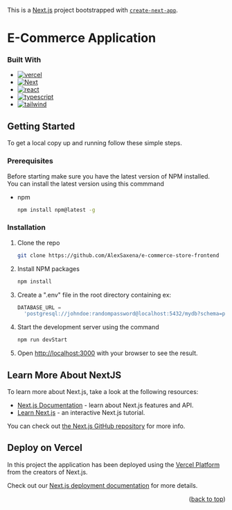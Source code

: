 This is a [Next.js](https://nextjs.org/) project bootstrapped with [`create-next-app`](https://github.com/vercel/next.js/tree/canary/packages/create-next-app).

<a id="readme-top"></a>

# E-Commerce Application

### Built With

- [![vercel]][vercel-url]
- [![Next][Next.js]][Next-url]
- [![react]][react-url]
- [![typescript]][typescript-url]
- [![tailwind]][tailwind-url]

<!-- GETTING STARTED -->

## Getting Started

To get a local copy up and running follow these simple steps.
<br>

### Prerequisites

Before starting make sure you have the latest version of NPM installed.
<br>
You can install the latest version using this commmand

- npm

  ```sh
  npm install npm@latest -g
  ```

### Installation

1. Clone the repo
   ```sh
   git clone https://github.com/AlexSaxena/e-commerce-store-frontend
   ```
2. Install NPM packages
   ```sh
   npm install
   ```
3. Create a ".env" file in the root directory containing ex:

   ```js
   DATABASE_URL =
     'postgresql://johndoe:randompassword@localhost:5432/mydb?schema=public';
   ```

4. Start the development server using the command
   ```sh
   npm run devStart
   ```
5. Open [http://localhost:3000](http://localhost:3000) with your browser to see the result.

## Learn More About NextJS

To learn more about Next.js, take a look at the following resources:

- [Next.js Documentation](https://nextjs.org/docs) - learn about Next.js features and API.
- [Learn Next.js](https://nextjs.org/learn) - an interactive Next.js tutorial.

You can check out [the Next.js GitHub repository](https://github.com/vercel/next.js/) for more info.

## Deploy on Vercel

In this project the application has been deployed using the [Vercel Platform](https://vercel.com/new?utm_medium=default-template&filter=next.js&utm_source=create-next-app&utm_campaign=create-next-app-readme) from the creators of Next.js.

Check out our [Next.js deployment documentation](https://nextjs.org/docs/deployment) for more details.

<p align="right">(<a href="#readme-top">back to top</a>)</p>

[react]: https://shields.io/badge/react-black?logo=react&style=for-the-badge
[react-url]: https://react.dev/
[tailwind]: https://img.shields.io/badge/Tailwind_CSS-38B2AC?style=for-the-badge&logo=tailwind-css&logoColor=white
[tailwind-url]: https://tailwindcss.com/
[typescript]: https://img.shields.io/badge/TypeScript-007ACC?style=for-the-badge&logo=typescript&logoColor=white/
[typescript-url]: https://www.typescriptlang.org/
[vercel]: https://img.shields.io/badge/Vercel-000000?style=for-the-badge&logo=vercel&logoColor=white
[vercel-url]: https://react.dev/
[Next.js]: https://img.shields.io/badge/next.js-000000?style=for-the-badge&logo=nextdotjs&logoColor=white
[Next-url]: https://nextjs.org/
